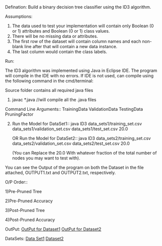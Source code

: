 
Defination: Build a binary decision tree classifier using the ID3 algorithm.

Assumptions:
1) The data used to test your implementation will contain only Boolean (0 or 1) attributes and Boolean (0 or 1) class values.
2) There will be no missing data or attributes.
3) The first row of the dataset will contain column names and each non-blank line after that will contain a new data instance.
4) The last column would contain the class labels.


Run:

The ID3 algorithm was implemented using Java in Eclipse IDE.
The program will compile in the IDE with no errors. If IDE is not used, can compile using the
following command in the cmd/terminal:

Source folder contains all required java files 

1) javac *.java //will compile all the .java files



Command Line Arguments:: TrainingData ValidationData TestingData PruningFactor

2)	Run the Model for DataSet1::
	java ID3 data_sets1/training_set.csv data_sets1/validation_set.csv data_sets1/test_set.csv 20.0
	

	OR
	Run the Model for DataSet2::
	java ID3 data_sets2/training_set.csv data_sets2/validation_set.csv data_sets2/test_set.csv 20.0

	(You can Replace the 20.0 With whatever fraction of the total number of nodes you may want to test with).

You can see the Output of the program on both the Dataset in the file attached, OUTPUT1.txt and OUTPUT2.txt, respectively.

O/P Order::

1)Pre-Pruned Tree

2)Pre-Pruned Accuracy

3)Post-Pruned Tree

4)Post-Pruned Accuracy

OutPut:
[OutPut for Dataset1]()
[OutPut for Dataset2]()


DataSets:
[Data Set1]()
[Dataset2]()